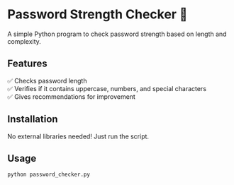 # Password Strength Checker 🔑

A simple Python program to check password strength based on length and complexity.

## Features
✅ Checks password length  
✅ Verifies if it contains uppercase, numbers, and special characters  
✅ Gives recommendations for improvement  

## Installation
No external libraries needed! Just run the script.

## Usage
```bash
python password_checker.py
